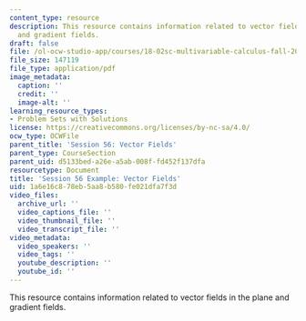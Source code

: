 ```yaml
---
content_type: resource
description: This resource contains information related to vector fields in the plane
  and gradient fields.
draft: false
file: /ol-ocw-studio-app/courses/18-02sc-multivariable-calculus-fall-2010/1a6e16c878eb5aa8b580fe021dfa7f3d_MIT18_02SC_MNotes_v1.pdf
file_size: 147119
file_type: application/pdf
image_metadata:
  caption: ''
  credit: ''
  image-alt: ''
learning_resource_types:
- Problem Sets with Solutions
license: https://creativecommons.org/licenses/by-nc-sa/4.0/
ocw_type: OCWFile
parent_title: 'Session 56: Vector Fields'
parent_type: CourseSection
parent_uid: d5133bed-a26e-a5ab-008f-fd452f137dfa
resourcetype: Document
title: 'Session 56 Example: Vector Fields'
uid: 1a6e16c8-78eb-5aa8-b580-fe021dfa7f3d
video_files:
  archive_url: ''
  video_captions_file: ''
  video_thumbnail_file: ''
  video_transcript_file: ''
video_metadata:
  video_speakers: ''
  video_tags: ''
  youtube_description: ''
  youtube_id: ''
---
```

This resource contains information related to vector fields in the plane and gradient fields.